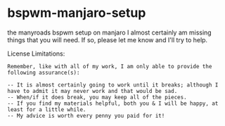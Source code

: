 # bspwm-manjaro-setup
the manyroads bspwm setup on manjaro
I almost certainly am missing things that you will need.  If so, please let me know and I'll try to help.

License Limitations:

    Remember, like with all of my work, I am only able to provide the following assurance(s):

    -- It is almost certainly going to work until it breaks; although I have to admit it may never work and that would be sad.
    -- When/if it does break, you may keep all of the pieces.
    -- If you find my materials helpful, both you & I will be happy, at least for a little while.
    -- My advice is worth every penny you paid for it!


